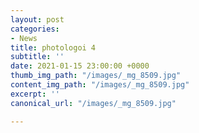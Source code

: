 ```yaml
---
layout: post
categories:
- News
title: photologoi 4
subtitle: ''
date: 2021-01-15 23:00:00 +0000
thumb_img_path: "/images/_mg_8509.jpg"
content_img_path: "/images/_mg_8509.jpg"
excerpt: ''
canonical_url: "/images/_mg_8509.jpg"

---
```

